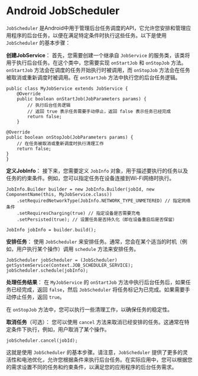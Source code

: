# Android **JobScheduler**

`JobScheduler` 是Android中用于管理后台任务调度的API，它允许您安排和管理应用程序的后台任务，以便在满足特定条件时执行这些任务。以下是使用 `JobScheduler` 的基本步骤：

**创建JobService**： 首先，您需要创建一个继承自 `JobService` 的服务类，该类将用于执行后台任务。在这个类中，您需要实现 `onStartJob` 和 `onStopJob` 方法。`onStartJob` 方法会在调度的任务开始执行时被调用，而 `onStopJob` 方法会在任务被取消或重新调度时被调用。在 `onStartJob` 方法中执行您的后台任务逻辑。

```
public class MyJobService extends JobService {
    @Override
    public boolean onStartJob(JobParameters params) {
        // 执行后台任务逻辑
        // 返回 true 表示任务需要手动停止，返回 false 表示任务已经完成
        return false;
    }

@Override
public boolean onStopJob(JobParameters params) {
    // 在任务被取消或重新调度时执行清理工作
    return false;
}
}
```

**定义JobInfo**： 接下来，您需要定义 `JobInfo` 对象，用于描述要执行的任务以及任务的约束条件。例如，您可以指定任务在设备连接到Wi-Fi网络时执行。

```
JobInfo.Builder builder = new JobInfo.Builder(jobId, new ComponentName(this, MyJobService.class))
    .setRequiredNetworkType(JobInfo.NETWORK_TYPE_UNMETERED) // 指定网络条件
    .setRequiresCharging(true) // 指定设备是否需要充电
    .setPersisted(true); // 设置任务是否持久化（即在设备重启后是否保留）

JobInfo jobInfo = builder.build();
```

**安排任务**： 使用 `JobScheduler` 来安排任务。通常，您会在某个适当的时机（例如，用户执行某个操作）调用 `schedule` 方法来安排任务。

```
JobScheduler jobScheduler = (JobScheduler) getSystemService(Context.JOB_SCHEDULER_SERVICE);
jobScheduler.schedule(jobInfo);
```

**处理任务结果**： 在 `MyJobService` 的 `onStartJob` 方法中执行后台任务后，如果任务已经完成，返回 `false`，然后 `JobScheduler` 将任务标记为已完成。如果需要手动停止任务，返回 `true`。

在 `onStopJob` 方法中，您可以执行一些清理工作，以确保任务的稳定性。

**取消任务**（可选）： 您可以使用 `cancel` 方法来取消已经安排的任务。这通常在特定条件下执行，例如，用户取消了某个操作。

```
jobScheduler.cancel(jobId);
```

这就是使用 `JobScheduler` 的基本步骤。请注意，`JobScheduler` 提供了更多的灵活性和电池优化，允许您根据条件来执行后台任务。在实际应用中，您可以根据您的需求设置不同的任务和约束条件，以满足您的应用程序的后台任务需求。